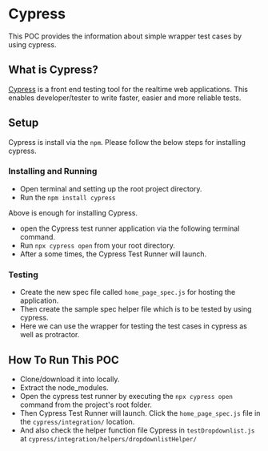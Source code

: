 # Cypress

This POC provides the information about simple wrapper test cases by using cypress.

## What is Cypress?

[Cypress](https://www.cypress.io/features/) is a front end testing tool for the realtime web applications. This enables developer/tester to write faster, easier and more reliable tests.

## Setup

Cypress is install via the `npm`. Please follow the below steps for installing cypress.

### Installing and Running

- Open terminal and setting up the root project directory.
- Run the `npm install cypress`

Above is enough for installing Cypress.

- open the Cypress test runner application via the following terminal command.
- Run `npx cypress open` from your root directory.
- After a some times, the Cypress Test Runner will launch.

### Testing

- Create the new spec file called `home_page_spec.js` for hosting the application.
- Then create the sample spec helper file which is to be tested by using cypress.
- Here we can use the wrapper for testing the test cases in cypress as well as protractor.

## How To Run This POC

- Clone/download it into locally.
- Extract the node_modules.
- Open the cypress test runner by executing the `npx cypress open` command from the project's root folder.
- Then Cypress Test Runner will launch. Click the  `home_page_spec.js` file in the `cypress/integration/` location.
- And also check the helper function file Cypress in `testDropdownlist.js` at
`cypress/integration/helpers/dropdownlistHelper/`